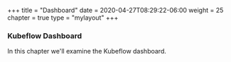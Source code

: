 +++
title = "Dashboard"
date = 2020-04-27T08:29:22-06:00
weight = 25
chapter = true
type = "mylayout"
+++

### Kubeflow Dashboard

In this chapter we'll examine the Kubeflow dashboard.
